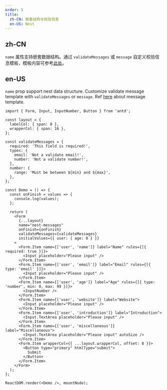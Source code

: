 ```yaml
---
order: 5
title:
  zh-CN: 嵌套结构与校验信息
  en-US: Nest
---
```


## zh-CN

`name` 属性支持嵌套数据结构。通过 `validateMessages` 或 `message` 自定义校验信息模板，模板内容可参考[此处](https://github.com/react-component/field-form/blob/master/src/utils/messages.ts)。

## en-US

`name` prop support nest data structure. Customize validate message template with `validateMessages` or `message`. Ref [here](https://github.com/react-component/field-form/blob/master/src/utils/messages.ts) about message template.

```tsx
import { Form, Input, InputNumber, Button } from 'antd';

const layout = {
  labelCol: { span: 8 },
  wrapperCol: { span: 16 },
};

const validateMessages = {
  required: 'This field is required!',
  types: {
    email: 'Not a validate email!',
    number: 'Not a validate number!',
  },
  number: {
    range: 'Must be between ${min} and ${max}',
  },
};

const Demo = () => {
  const onFinish = values => {
    console.log(values);
  };

  return (
    <Form
      {...layout}
      name="nest-messages"
      onFinish={onFinish}
      validateMessages={validateMessages}
      initialValues={{ user: { age: 0 } }}
    >
      <Form.Item name={['user', 'name']} label="Name" rules={[{ required: true }]}>
        <Input placeholder="Please input" />
      </Form.Item>
      <Form.Item name={['user', 'email']} label="Email" rules={[{ type: 'email' }]}>
        <Input placeholder="Please input" />
      </Form.Item>
      <Form.Item name={['user', 'age']} label="Age" rules={[{ type: 'number', min: 0, max: 99 }]}>
        <InputNumber />
      </Form.Item>
      <Form.Item name={['user', 'website']} label="Website">
        <Input placeholder="Please input" />
      </Form.Item>
      <Form.Item name={['user', 'introduction']} label="Introduction">
        <Input.TextArea placeholder="Please input" />
      </Form.Item>
      <Form.Item name={['user', 'miscellaneous']} label="Miscellaneous">
        <Input.TextArea placeholder="Please input" autoSize />
      </Form.Item>
      <Form.Item wrapperCol={{ ...layout.wrapperCol, offset: 8 }}>
        <Button type="primary" htmlType="submit">
          Submit
        </Button>
      </Form.Item>
    </Form>
  );
};

ReactDOM.render(<Demo />, mountNode);
```
